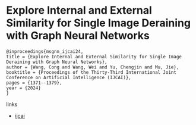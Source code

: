 # Explore Internal and External Similarity for Single Image Deraining with Graph Neural Networks

```
@inproceedings{msgnn_ijcai24,
title = {Explore Internal and External Similarity for Single Image Deraining with Graph Neural Networks},
author = {Wang, Cong and Wang, Wei and Yu, Chengjin and Mu, Jie},
booktitle = {Proceedings of the Thirty-Third International Joint Conference on Artificial Intelligence (IJCAI)},
pages = {1371--1379},
year = {2024}
}
```

links
- [ijcai](https://www.ijcai.org/proceedings/2024/152)
